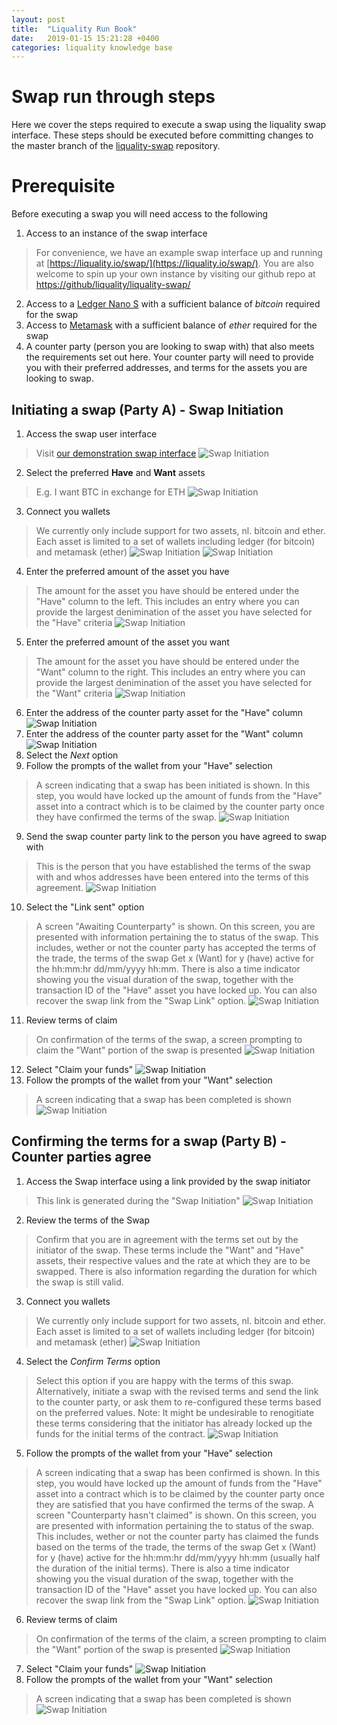 ```yaml
---
layout: post
title:  "Liquality Run Book"
date:   2019-01-15 15:21:28 +0400
categories: liquality knowledge base
---
```


# Swap run through steps

Here we cover the steps required to execute a swap using the liquality swap interface. These steps should be executed before committing changes to the master branch of the [liquality-swap](https://github.com/liquality/liquality-swap) repository.

# Prerequisite

Before executing a swap you will need access to the following

1. Access to an instance of the swap interface
> For convenience, we have an example swap interface up and running at [https://liquality.io/swap/](https://liquality.io/swap/). You are also welcome to spin up your own instance by visiting our github repo at [https://github/liquality/liquality-swap/](https://github/liquality/liquality-swap/)
2. Access to a [Ledger Nano S](https://www.ledger.com/products/ledger-nano-s) with a sufficient balance of *bitcoin* required for the swap
3. Access to [Metamask](https://metamask.io/) with a sufficient balance of *ether* required for the swap
4. A counter party (person you are looking to swap with) that also meets the requirements set out here. Your counter party will need to provide you with their preferred addresses, and terms for the assets you are looking to swap.


## Initiating a swap (Party A) - Swap Initiation



1. Access the swap user interface
> Visit [our demonstration swap interface](https://liquality.io)
![Swap Initiation](../assets/initiate_1.png)
2. Select the preferred **Have** and **Want** assets
> E.g. I want BTC in exchange for ETH
![Swap Initiation](../assets/initiate_2.png)
3. Connect you wallets
> We currently only include support for two assets, nl. bitcoin and ether. Each asset is limited to a set of wallets including ledger (for bitcoin) and metamask (ether)
![Swap Initiation](../assets/initiate_3.png)
![Swap Initiation](../assets/initiate_4.png)
4. Enter the preferred amount of the asset you have
> The amount for the asset you have should be entered under the "Have" column to the left. This includes an entry where you can provide the largest denimination of the asset you have selected for the "Have" criteria
![Swap Initiation](../assets/initiate_6.png)

5. Enter the preferred amount of the asset you want
> The amount for the asset you have should be entered under the "Want" column to the right. This includes an entry where you can provide the largest denimination of the asset you have selected for the "Want" criteria
![Swap Initiation](../assets/initiate_5.png)
6. Enter the address of the counter party asset for the "Have" column
![Swap Initiation](../assets/initiate_7.png)
7. Enter the address of the counter party asset for the "Want" column
![Swap Initiation](../assets/initiate_8.png)
8. Select the *Next* option
9. Follow the prompts of the wallet from your "Have" selection
> A screen indicating that a swap has been initiated is shown. In this step, you would have locked up the amount of funds from the "Have" asset into a contract which is to be claimed by the counter party once they have confirmed the terms of the swap.
![Swap Initiation](../assets/initiate_9.png)
9. Send the swap counter party link to the person you have agreed to swap with
> This is the person that you have established the terms of the swap with and whos addresses have been entered into the terms of this agreement.
![Swap Initiation](../assets/initiate_10.png)
10. Select the "Link sent" option
> A screen "Awaiting Counterparty" is shown. On this screen, you are presented with information pertaining the to status of the swap. This includes, wether or not the counter party has accepted the terms of the trade, the terms of the swap Get x (Want) for y (have) active for the hh:mm:hr dd/mm/yyyy hh:mm. There is also a time indicator showing you the visual duration of the swap, together with the transaction ID of the "Have" asset you have locked up. You can also recover the swap link from the "Swap Link" option.
![Swap Initiation](../assets/initiate_11.png)
11. Review terms of claim
> On confirmation of the terms of the swap, a screen prompting to claim the "Want" portion of the swap is presented
![Swap Initiation](../assets/initiate_12.png)
12. Select "Claim your funds"
![Swap Initiation](../assets/initiate_13.png)
13. Follow the prompts of the wallet from your "Want" selection
> A screen indicating that a swap has been completed is shown
![Swap Initiation](../assets/initiate_14.png)

## Confirming the terms for a swap (Party B) - Counter parties agree
1. Access the Swap interface using a link provided by the swap initiator
> This link is generated during the "Swap Initiation"
![Swap Initiation](../assets/confirm_1.png)
2. Review the terms of the Swap
> Confirm that you are in agreement with the terms set out by the initiator of the swap. These terms include the "Want" and "Have" assets, their respective values and the rate at which they are to be swapped. There is also information regarding the duration for which the swap is still valid.
3. Connect you wallets
> We currently only include support for two assets, nl. bitcoin and ether. Each asset is limited to a set of wallets including ledger (for bitcoin) and metamask (ether)
![Swap Initiation](../assets/confirm_2.png)
4. Select the *Confirm Terms* option
> Select this option if you are happy with the terms of this swap. Alternatively, initiate a swap with the revised terms and send the link to the counter party, or ask them to re-configured these terms based on the preferred values.
> Note: It might be undesirable to renogitiate these terms considering that the initiator has already locked up the funds for the initial terms of the contract.
![Swap Initiation](../assets/confirm_3.png)
5. Follow the prompts of the wallet from your "Have" selection
> A screen indicating that a swap has been confirmed is shown. In this step, you would have locked up the amount of funds from the "Have" asset into a contract which is to be claimed by the counter party once they are satisfied that you have  confirmed the terms of the swap.
> A screen "Counterparty hasn't claimed" is shown. On this screen, you are presented with information pertaining the to status of the swap. This includes, wether or not the counter party has claimed the funds based on the terms of the trade, the terms of the swap Get x (Want) for y (have) active for the hh:mm:hr dd/mm/yyyy hh:mm (usually half the duration of the initial terms). There is also a time indicator showing you the visual duration of the swap, together with the transaction ID of the "Have" asset you have locked up. You can also recover the swap link from the "Swap Link" option.
![Swap Initiation](../assets/confirm_4.png)
6. Review terms of claim
> On confirmation of the terms of the claim, a screen prompting to claim the "Want" portion of the swap is presented
![Swap Initiation](../assets/confirm_5.png)
7. Select "Claim your funds"
![Swap Initiation](../assets/confirm_6.png)
8. Follow the prompts of the wallet from your "Want" selection
> A screen indicating that a swap has been completed is shown
![Swap Initiation](../assets/confirm_7.png)
